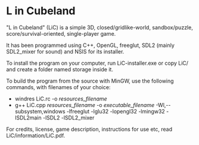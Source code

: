 # L in Cubeland
"L in Cubeland" (LiC) is a simple 3D, closed/gridlike-world, sandbox/puzzle, score/survival-oriented, single-player game.

It has been programmed using C++, OpenGL, freeglut, SDL2 (mainly SDL2_mixer for sound) and NSIS for its installer.

To install the program on your computer, run LiC-installer.exe or copy LiC/ and create a folder named storage inside it.

To build the program from the source with MinGW, use the following commands, with filenames of your choice:
- windres LiC.rc -o *resources_filename*
- g++ LiC.cpp *resources_filename* -o *executable_filename* -Wl,--subsystem,windows -lfreeglut -lglu32 -lopengl32 -lmingw32 -lSDL2main -lSDL2 -lSDL2_mixer

For credits, license, game description, instructions for use etc, read LiC/information/LiC.pdf.
